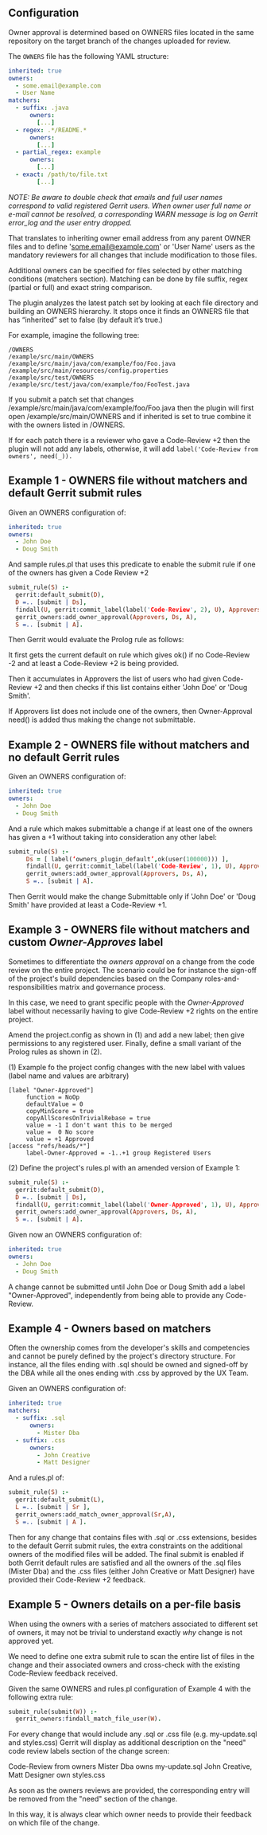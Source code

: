 ## Configuration

Owner approval is determined based on OWNERS files located in the same
repository on the target branch of the changes uploaded for review.

The `OWNERS` file has the following YAML structure:

```yaml
inherited: true
owners:
  - some.email@example.com
  - User Name
matchers:
  - suffix: .java
      owners:
        [...]
  - regex: .*/README.*
      owners:
        [...]
  - partial_regex: example
      owners:
        [...]
  - exact: /path/to/file.txt
        [...]
```

_NOTE: Be aware to double check that emails and full user names correspond to
valid registered Gerrit users. When owner user full name or e-mail cannot be
resolved, a corresponding WARN message is log on Gerrit error_log and the user
entry dropped._

That translates to inheriting owner email address from any parent OWNER files
and to define 'some.email@example.com' or 'User Name' users as the mandatory
reviewers for all changes that include modification to those files.

Additional owners can be specified for files selected by other matching conditions
(matchers section). Matching can be done by file suffix, regex (partial or full) and exact
string comparison.

The plugin analyzes the latest patch set by looking at each file directory and building
an OWNERS hierarchy. It stops once it finds an OWNERS file that has “inherited”
set to false (by default it’s true.)

For example, imagine the following tree:

```
/OWNERS
/example/src/main/OWNERS
/example/src/main/java/com/example/foo/Foo.java
/example/src/main/resources/config.properties
/example/src/test/OWNERS
/example/src/test/java/com/example/foo/FooTest.java
```

If you submit a patch set that changes /example/src/main/java/com/example/foo/Foo.java
then the plugin will first open /example/src/main/OWNERS and if inherited is set
to true combine it with the owners listed in /OWNERS.

If for each patch there is a reviewer who gave a Code-Review +2 then the plugin
will not add any labels, otherwise, it will add ```label('Code-Review from owners', need(_)).```

## Example 1 - OWNERS file without matchers and default Gerrit submit rules

Given an OWNERS configuration of:

```yaml
inherited: true
owners:
  - John Doe
  - Doug Smith
```

And sample rules.pl that uses this predicate to enable the submit rule if
one of the owners has given a Code Review +2

```prolog
submit_rule(S) :-
  gerrit:default_submit(D),
  D =.. [submit | Ds],
  findall(U, gerrit:commit_label(label('Code-Review', 2), U), Approvers),
  gerrit_owners:add_owner_approval(Approvers, Ds, A),
  S =.. [submit | A].
```

Then Gerrit would evaluate the Prolog rule as follows:

It first gets the current default on rule which gives ok() if no Code-Review -2
and at least a Code-Review +2 is being provided.

Then it accumulates in Approvers the list of users who had given Code-Review +2
and then checks if this list contains either 'John Doe' or 'Doug Smith'.

If Approvers list does not include one of the owners, then Owner-Approval need()
is added thus making the change not submittable.

## Example 2 - OWNERS file without matchers and no default Gerrit rules

Given an OWNERS configuration of:

```yaml
inherited: true
owners:
  - John Doe
  - Doug Smith
```

And a rule which makes submittable a change if at least one of the owners has
given a +1 without taking into consideration any other label:

```prolog
submit_rule(S) :-
     Ds = [ label(‘owners_plugin_default’,ok(user(100000))) ],
     findall(U, gerrit:commit_label(label('Code-Review', 1), U), Approvers),
     gerrit_owners:add_owner_approval(Approvers, Ds, A),
     S =.. [submit | A].
```

Then Gerrit would make the change Submittable only if 'John Doe' or 'Doug Smith'
have provided at least a Code-Review +1.

## Example 3 - OWNERS file without matchers and custom _Owner-Approves_ label

Sometimes to differentiate the _owners approval_ on a change from the code review
on the entire project. The scenario could be for instance the sign-off of the
project's build dependencies based on the Company roles-and-responsibilities
matrix and governance process.

In this case, we need to grant specific people with the _Owner-Approved_ label
without necessarily having to give Code-Review +2 rights on the entire project.

Amend the project.config as shown in (1) and add a new label; then give
permissions to any registered user. Finally, define a small variant of the Prolog rules
as shown in (2).

(1) Example fo the project config changes with the new label with values
(label name and values are arbitrary)

```
[label "Owner-Approved"]
     function = NoOp
     defaultValue = 0
     copyMinScore = true
     copyAllScoresOnTrivialRebase = true
     value = -1 I don't want this to be merged
     value =  0 No score
     value = +1 Approved
[access "refs/heads/*"]
     label-Owner-Approved = -1..+1 group Registered Users
```

(2) Define the project's rules.pl with an amended version of Example 1:

```prolog
submit_rule(S) :-
  gerrit:default_submit(D),
  D =.. [submit | Ds],
  findall(U, gerrit:commit_label(label('Owner-Approved', 1), U), Approvers),
  gerrit_owners:add_owner_approval(Approvers, Ds, A),
  S =.. [submit | A].
```

Given now an OWNERS configuration of:

```yaml
inherited: true
owners:
  - John Doe
  - Doug Smith
```

A change cannot be submitted until John Doe or Doug Smith add a label "Owner-Approved",
independently from being able to provide any Code-Review.

## Example 4 - Owners based on matchers

Often the ownership comes from the developer's skills and competencies and cannot be
purely defined by the project's directory structure.
For instance, all the files ending with .sql should be owned and signed-off by the
DBA while all the ones ending with .css by approved by the UX Team.

Given an OWNERS configuration of:

```yaml
inherited: true
matchers:
  - suffix: .sql
      owners:
        - Mister Dba
  - suffix: .css
      owners:
        - John Creative
        - Matt Designer
```

And a rules.pl of:

```prolog
submit_rule(S) :-
  gerrit:default_submit(L),
  L =.. [submit | Sr ],
  gerrit_owners:add_match_owner_approval(Sr,A),
  S =.. [submit | A ].
```

Then for any change that contains files with .sql or .css extensions, besides
to the default Gerrit submit rules, the extra constraints on the additional owners
of the modified files will be added. The final submit is enabled if both Gerrit default
rules are satisfied and all the owners of the .sql files (Mister Dba) and the .css files
(either John Creative or Matt Designer) have provided their Code-Review +2 feedback.

## Example 5 - Owners details on a per-file basis

When using the owners with a series of matchers associated to different set of owners,
it may not be trivial to understand exactly *why* change is not approved yet.

We need to define one extra submit rule to scan the entire list of files in the change
and their associated owners and cross-check with the existing Code-Review feedback received.

Given the same OWNERS and rules.pl configuration of Example 4 with the following extra rule:

```prolog
submit_rule(submit(W)) :-
  gerrit_owners:findall_match_file_user(W).
```

For every change that would include any .sql or .css file (e.g. my-update.sql and styles.css)
Gerrit will display as additional description on the "need" code review labels section of
the change screen:

Code-Review from owners
Mister Dba owns my-update.sql
John Creative, Matt Designer own styles.css

As soon as the owners reviews are provided, the corresponding entry will be removed from the "need"
section of the change.

In this way, it is always clear which owner needs to provide their feedback on which file of
the change.

